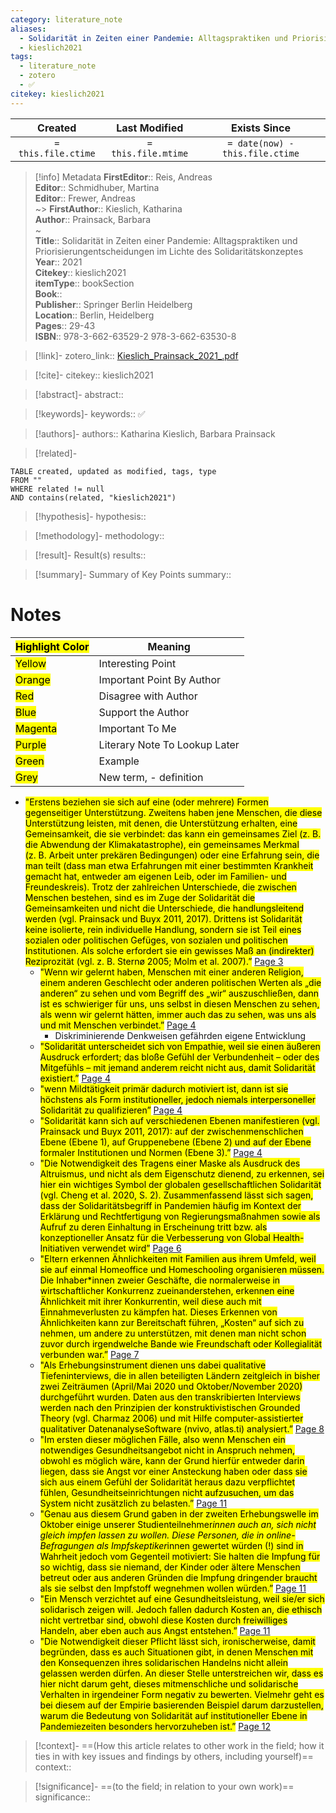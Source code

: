 ```yaml
---
category: literature_note
aliases: 
  - Solidarität in Zeiten einer Pandemie: Alltagspraktiken und Priorisierungentscheidungen im Lichte des Solidaritätskonzeptes
  - kieslich2021
tags:
  - literature_note
  - zotero
  - ✅
citekey: kieslich2021
---
```


|       Created       |    Last Modified    |          Exists Since           |
| :-----------------: | :-----------------: | :-----------------------------: |
| `= this.file.ctime` | `= this.file.mtime` | `= date(now) - this.file.ctime` |
>[!info] Metadata
> **FirstEditor**:: Reis, Andreas  
> **Editor**:: Schmidhuber, Martina  
> **Editor**:: Frewer, Andreas  
~> **FirstAuthor**:: Kieslich, Katharina  
> **Author**:: Prainsack, Barbara  
~    
> **Title**:: Solidarität in Zeiten einer Pandemie: Alltagspraktiken und Priorisierungentscheidungen im Lichte des Solidaritätskonzeptes  
> **Year**:: 2021   
> **Citekey**:: kieslich2021  
> **itemType**:: bookSection  
> **Book**::   
> **Publisher**:: Springer Berlin Heidelberg  
> **Location**:: Berlin, Heidelberg   
> **Pages**:: 29-43  
> **ISBN**:: 978-3-662-63529-2 978-3-662-63530-8    

> [!link]-
> zotero_link:: [Kieslich_Prainsack_2021_.pdf](zotero://select/library/items/YK3TRGZF)

> [!cite]-
> citekey:: kieslich2021

> [!abstract]-
> abstract:: 

> [!keywords]-
> keywords:: ✅

> [!authors]-
> authors:: Katharina Kieslich, Barbara Prainsack

> [!related]-

```dataview
TABLE created, updated as modified, tags, type
FROM ""
WHERE related != null
AND contains(related, "kieslich2021")
```

> [!hypothesis]-
> hypothesis:: 

> [!methodology]- 
> methodology:: 

> [!result]- Result(s) 
> results::

> [!summary]- Summary of Key Points
> summary:: 

# Notes

| <mark class="hltr-grey">Highlight Color</mark> | Meaning                       |
| ---------------------------------------------- | ----------------------------- |
| <mark class="hltr-yellow">Yellow</mark>        | Interesting Point             |
| <mark class="hltr-orange">Orange</mark>        | Important Point By Author     |
| <mark class="hltr-red">Red</mark>              | Disagree with Author          |
| <mark class="hltr-blue">Blue</mark>            | Support the Author            |
| <mark class="hltr-magenta">Magenta</mark>      | Important To Me               |
| <mark class="hltr-purple">Purple</mark>        | Literary Note To Lookup Later |
| <mark class="hltr-green">Green</mark>          | Example                       |
| <mark class="hltr-grey">Grey</mark>            | New term, - definition        |

- <mark class="hltr-yellow">"Erstens beziehen sie sich auf eine (oder mehrere) Formen gegenseitiger Unterstützung. Zweitens haben jene Menschen, die diese Unterstützung leisten, mit denen, die Unterstützung erhalten, eine Gemeinsamkeit, die sie verbindet: das kann ein gemeinsames Ziel (z. B. die Abwendung der Klimakatastrophe), ein gemeinsames Merkmal (z. B. Arbeit unter prekären Bedingungen) oder eine Erfahrung sein, die man teilt (dass man etwa Erfahrungen mit einer bestimmten Krankheit gemacht hat, entweder am eigenen Leib, oder im Familien- und Freundeskreis). Trotz der zahlreichen Unterschiede, die zwischen Menschen bestehen, sind es im Zuge der Solidarität die Gemeinsamkeiten und nicht die Unterschiede, die handlungsleitend werden (vgl. Prainsack und Buyx 2011, 2017). Drittens ist Solidarität keine isolierte, rein individuelle Handlung, sondern sie ist Teil eines sozialen oder politischen Gefüges, von sozialen und politischen Institutionen. Als solche erfordert sie ein gewisses Maß an (indirekter) Reziprozität (vgl. z. B. Sternø 2005; Molm et al. 2007).”</mark> [Page 3](zotero://open-pdf/library/items/YK3TRGZF?page=3&annotation=688KXPTH) 
	- <mark class="hltr-yellow">"Wenn wir gelernt haben, Menschen mit einer anderen Religion, einem anderen Geschlecht oder anderen politischen Werten als „die anderen“ zu sehen und vom Begriff des „wir“ auszuschließen, dann ist es schwieriger für uns, uns selbst in diesen Menschen zu sehen, als wenn wir gelernt hätten, immer auch das zu sehen, was uns als und mit Menschen verbindet.”</mark> [Page 4](zotero://open-pdf/library/items/YK3TRGZF?page=4&annotation=VMBZ7DCW) 
	 	- Diskriminierende Denkweisen gefährden eigene Entwicklung 
	- <mark class="hltr-yellow">"Solidarität unterscheidet sich von Empathie, weil sie einen äußeren Ausdruck erfordert; das bloße Gefühl der Verbundenheit – oder des Mitgefühls – mit jemand anderem reicht nicht aus, damit Solidarität existiert.”</mark> [Page 4](zotero://open-pdf/library/items/YK3TRGZF?page=4&annotation=VZF5WZ7N) 
	- <mark class="hltr-yellow">"wenn Mildtätigkeit primär dadurch motiviert ist, dann ist sie höchstens als Form institutioneller, jedoch niemals interpersoneller Solidarität zu qualifizieren”</mark> [Page 4](zotero://open-pdf/library/items/YK3TRGZF?page=4&annotation=J9KHFUNF) 
	- <mark class="hltr-yellow">"Solidarität kann sich auf verschiedenen Ebenen manifestieren (vgl. Prainsack und Buyx 2011, 2017): auf der zwischenmenschlichen Ebene (Ebene 1), auf Gruppenebene (Ebene 2) und auf der Ebene formaler Institutionen und Normen (Ebene 3).”</mark> [Page 4](zotero://open-pdf/library/items/YK3TRGZF?page=4&annotation=R6ZFKUK2) 
	- <mark class="hltr-yellow">"Die Notwendigkeit des Tragens einer Maske als Ausdruck des Altruismus, und nicht als dem Eigenschutz dienend, zu erkennen, sei hier ein wichtiges Symbol der globalen gesellschaftlichen Solidarität (vgl. Cheng et al. 2020, S. 2). Zusammenfassend lässt sich sagen, dass der Solidaritätsbegriff in Pandemien häufig im Kontext der Erklärung und Rechtfertigung von Regierungsmaßnahmen sowie als Aufruf zu deren Einhaltung in Erscheinung tritt bzw. als konzeptioneller Ansatz für die Verbesserung von Global Health-Initiativen verwendet wird”</mark> [Page 6](zotero://open-pdf/library/items/YK3TRGZF?page=6&annotation=MQNYNVCZ) 
	- <mark class="hltr-yellow">"Eltern erkennen Ähnlichkeiten mit Familien aus ihrem Umfeld, weil sie auf einmal Homeoffice und Homeschooling organisieren müssen. Die Inhaber*innen zweier Geschäfte, die normalerweise in wirtschaftlicher Konkurrenz zueinanderstehen, erkennen eine Ähnlichkeit mit ihrer Konkurrentin, weil diese auch mit Einnahmeverlusten zu kämpfen hat. Dieses Erkennen von Ähnlichkeiten kann zur Bereitschaft führen, „Kosten“ auf sich zu nehmen, um andere zu unterstützen, mit denen man nicht schon zuvor durch irgendwelche Bande wie Freundschaft oder Kollegialität verbunden war.”</mark> [Page 7](zotero://open-pdf/library/items/YK3TRGZF?page=7&annotation=AQNLBURK) 
	- <mark class="hltr-yellow">"Als Erhebungsinstrument dienen uns dabei qualitative Tiefeninterviews, die in allen beteiligten Ländern zeitgleich in bisher zwei Zeiträumen (April/Mai 2020 und Oktober/November 2020) durchgeführt wurden. Daten aus den transkribierten Interviews werden nach den Prinzipien der konstruktivistischen Grounded Theory (vgl. Charmaz 2006) und mit Hilfe computer-assistierter qualitativer DatenanalyseSoftware (nvivo, atlas.ti) analysiert.”</mark> [Page 8](zotero://open-pdf/library/items/YK3TRGZF?page=8&annotation=W5DDCH3D) 
	- <mark class="hltr-yellow">"Im ersten dieser möglichen Fälle, also wenn Menschen ein notwendiges Gesundheitsangebot nicht in Anspruch nehmen, obwohl es möglich wäre, kann der Grund hierfür entweder darin liegen, dass sie Angst vor einer Ansteckung haben oder dass sie sich aus einem Gefühl der Solidarität heraus dazu verpflichtet fühlen, Gesundheitseinrichtungen nicht aufzusuchen, um das System nicht zusätzlich zu belasten.”</mark> [Page 11](zotero://open-pdf/library/items/YK3TRGZF?page=11&annotation=YRFQ2A4V) 
	- <mark class="hltr-yellow">"Genau aus diesem Grund gaben in der zweiten Erhebungswelle im Oktober einige unserer Studienteilnehmer*innen auch an, sich nicht gleich impfen lassen zu wollen. Diese Personen, die in online-Befragungen als Impfskeptiker*innen gewertet würden (!) sind in Wahrheit jedoch vom Gegenteil motiviert: Sie halten die Impfung für so wichtig, dass sie niemand, der Kinder oder ältere Menschen betreut oder aus anderen Gründen die Impfung dringender braucht als sie selbst den Impfstoff wegnehmen wollen würden.”</mark> [Page 11](zotero://open-pdf/library/items/YK3TRGZF?page=11&annotation=NGU87EET) 
	- <mark class="hltr-yellow">"Ein Mensch verzichtet auf eine Gesundheitsleistung, weil sie/er sich solidarisch zeigen will. Jedoch fallen dadurch Kosten an, die ethisch nicht vertretbar sind, obwohl diese Kosten durch freiwilliges Handeln, aber eben auch aus Angst entstehen.”</mark> [Page 11](zotero://open-pdf/library/items/YK3TRGZF?page=11&annotation=NY9UARQ7) 
	- <mark class="hltr-yellow">"Die Notwendigkeit dieser Pflicht lässt sich, ironischerweise, damit begründen, dass es auch Situationen gibt, in denen Menschen mit den Konsequenzen ihres solidarischen Handelns nicht allein gelassen werden dürfen. An dieser Stelle unterstreichen wir, dass es hier nicht darum geht, dieses mitmenschliche und solidarische Verhalten in irgendeiner Form negativ zu bewerten. Vielmehr geht es bei diesem auf der Empirie basierenden Beispiel darum darzustellen, warum die Bedeutung von Solidarität auf institutioneller Ebene in Pandemiezeiten besonders hervorzuheben ist.”</mark> [Page 12](zotero://open-pdf/library/items/YK3TRGZF?page=12&annotation=TSIUFBPK) 

> [!context]-
> ==(How this article relates to other work in the field; how it ties in with key issues and findings by others, including yourself)==
> context:: 

> [!significance]-
> ==(to the field; in relation to your own work)==
> significance:: 